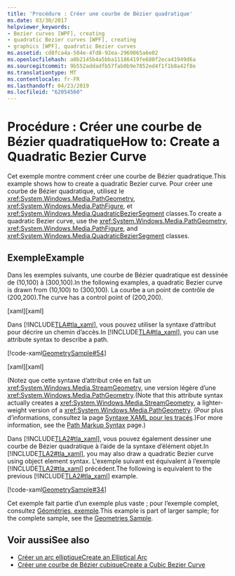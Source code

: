 ```yaml
---
title: 'Procédure : Créer une courbe de Bézier quadratique'
ms.date: 03/30/2017
helpviewer_keywords:
- Bezier curves [WPF], creating
- quadratic Bezier curves [WPF], creating
- graphics [WPF], quadratic Bezier curves
ms.assetid: cd8fca4a-504e-4fd8-92ea-2969065a6e02
ms.openlocfilehash: a0b2145b4a5bba11186419fe680f2eca41949d6a
ms.sourcegitcommit: 9b552addadfb57fab0b9e7852ed4f1f1b8a42f8e
ms.translationtype: MT
ms.contentlocale: fr-FR
ms.lasthandoff: 04/23/2019
ms.locfileid: "62054560"
---
```

# <a name="how-to-create-a-quadratic-bezier-curve"></a><span data-ttu-id="8caf9-102">Procédure : Créer une courbe de Bézier quadratique</span><span class="sxs-lookup"><span data-stu-id="8caf9-102">How to: Create a Quadratic Bezier Curve</span></span>
<span data-ttu-id="8caf9-103">Cet exemple montre comment créer une courbe de Bézier quadratique.</span><span class="sxs-lookup"><span data-stu-id="8caf9-103">This example shows how to create a quadratic Bezier curve.</span></span>  <span data-ttu-id="8caf9-104">Pour créer une courbe de Bézier quadratique, utilisez le <xref:System.Windows.Media.PathGeometry>, <xref:System.Windows.Media.PathFigure>, et <xref:System.Windows.Media.QuadraticBezierSegment> classes.</span><span class="sxs-lookup"><span data-stu-id="8caf9-104">To create a quadratic Bezier curve, use the <xref:System.Windows.Media.PathGeometry>, <xref:System.Windows.Media.PathFigure>, and <xref:System.Windows.Media.QuadraticBezierSegment> classes.</span></span>  
  
## <a name="example"></a><span data-ttu-id="8caf9-105">Exemple</span><span class="sxs-lookup"><span data-stu-id="8caf9-105">Example</span></span>  
 <span data-ttu-id="8caf9-106">Dans les exemples suivants, une courbe de Bézier quadratique est dessinée de (10,100) à (300,100).</span><span class="sxs-lookup"><span data-stu-id="8caf9-106">In the following examples, a quadratic Bezier curve is drawn from (10,100) to (300,100).</span></span> <span data-ttu-id="8caf9-107">La courbe a un point de contrôle de (200,200).</span><span class="sxs-lookup"><span data-stu-id="8caf9-107">The curve has a control point of (200,200).</span></span>  
  
 <span data-ttu-id="8caf9-108">[xaml]</span><span class="sxs-lookup"><span data-stu-id="8caf9-108">[xaml]</span></span>  
  
 <span data-ttu-id="8caf9-109">Dans [!INCLUDE[TLA#tla_xaml](../../../../includes/tlasharptla-xaml-md.md)], vous pouvez utiliser la syntaxe d’attribut pour décrire un chemin d’accès.</span><span class="sxs-lookup"><span data-stu-id="8caf9-109">In [!INCLUDE[TLA#tla_xaml](../../../../includes/tlasharptla-xaml-md.md)], you can use attribute syntax to describe a path.</span></span>  
  
 [!code-xaml[GeometrySample#54](~/samples/snippets/csharp/VS_Snippets_Wpf/GeometrySample/CS/geometryattributesyntaxexample.xaml#54)]  
  
 <span data-ttu-id="8caf9-110">[xaml]</span><span class="sxs-lookup"><span data-stu-id="8caf9-110">[xaml]</span></span>  
  
 <span data-ttu-id="8caf9-111">(Notez que cette syntaxe d’attribut crée en fait un <xref:System.Windows.Media.StreamGeometry>, une version légère d’une <xref:System.Windows.Media.PathGeometry>.</span><span class="sxs-lookup"><span data-stu-id="8caf9-111">(Note that this attribute syntax actually creates a <xref:System.Windows.Media.StreamGeometry>, a lighter-weight version of a <xref:System.Windows.Media.PathGeometry>.</span></span> <span data-ttu-id="8caf9-112">(Pour plus d’informations, consultez la page [Syntaxe XAML pour les tracés](path-markup-syntax.md).)</span><span class="sxs-lookup"><span data-stu-id="8caf9-112">For more information, see the [Path Markup Syntax](path-markup-syntax.md) page.)</span></span>  
  
 <span data-ttu-id="8caf9-113">Dans [!INCLUDE[TLA2#tla_xaml](../../../../includes/tla2sharptla-xaml-md.md)], vous pouvez également dessiner une courbe de Bézier quadratique à l’aide de la syntaxe d’élément objet.</span><span class="sxs-lookup"><span data-stu-id="8caf9-113">In [!INCLUDE[TLA2#tla_xaml](../../../../includes/tla2sharptla-xaml-md.md)], you may also draw a quadratic Bezier curve using object element syntax.</span></span> <span data-ttu-id="8caf9-114">L'exemple suivant est équivalent à l’exemple [!INCLUDE[TLA2#tla_xaml](../../../../includes/tla2sharptla-xaml-md.md)] précédent.</span><span class="sxs-lookup"><span data-stu-id="8caf9-114">The following is equivalent to the previous [!INCLUDE[TLA2#tla_xaml](../../../../includes/tla2sharptla-xaml-md.md)] example.</span></span>  
  
 [!code-xaml[GeometrySample#34](~/samples/snippets/csharp/VS_Snippets_Wpf/GeometrySample/CS/pathgeometryexample.xaml#34)]  
  
 <span data-ttu-id="8caf9-115">Cet exemple fait partie d’un exemple plus vaste ; pour l’exemple complet, consultez [Géométries, exemple](https://go.microsoft.com/fwlink/?LinkID=159989).</span><span class="sxs-lookup"><span data-stu-id="8caf9-115">This example is part of larger sample; for the complete sample, see the [Geometries Sample](https://go.microsoft.com/fwlink/?LinkID=159989).</span></span>  
  
## <a name="see-also"></a><span data-ttu-id="8caf9-116">Voir aussi</span><span class="sxs-lookup"><span data-stu-id="8caf9-116">See also</span></span>

- [<span data-ttu-id="8caf9-117">Créer un arc elliptique</span><span class="sxs-lookup"><span data-stu-id="8caf9-117">Create an Elliptical Arc</span></span>](how-to-create-an-elliptical-arc.md)
- [<span data-ttu-id="8caf9-118">Créer une courbe de Bézier cubique</span><span class="sxs-lookup"><span data-stu-id="8caf9-118">Create a Cubic Bezier Curve</span></span>](how-to-create-a-cubic-bezier-curve.md)
